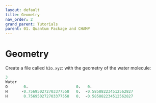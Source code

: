 ```yaml
---
layout: default
title: Geometry
nav_order: 2
grand_parent: Tutorials
parent: 01. Quantum Package and CHAMP
---
```


# Geometry

Create a file called `h2o.xyz`: with the geometry of the water molecule:

```perl
3
Water
O       0.                     0.   0.
H      -0.756950272703377558   0.  -0.585882234512562827
H       0.756950272703377558   0.  -0.585882234512562827
```

